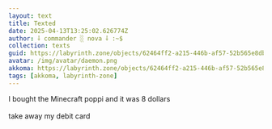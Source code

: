 ```yaml
---
layout: text
title: Texted
date: 2025-04-13T13:25:02.626774Z
author: ⸸ commander ░ nova ⸸ :~$
collection: texts
guid: https://labyrinth.zone/objects/62464ff2-a215-446b-af57-52b565e8dba1
avatar: /img/avatar/daemon.png
akkoma: https://labyrinth.zone/objects/62464ff2-a215-446b-af57-52b565e8dba1
tags: [akkoma, labyrinth-zone]
---
```


<p>I bought the Minecraft poppi and it was 8 dollars<br><br>take away my debit card</p>